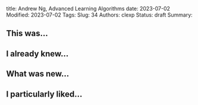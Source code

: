 title: Andrew Ng, Advanced Learning Algorithms
date: 2023-07-02
Modified: 2023-07-02
Tags: 
Slug: 34
Authors: clexp
Status: draft
Summary: 

## This was...

## I already knew...

## What was new...

## I particularly liked... 

